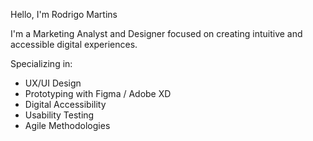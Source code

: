 Hello, I'm Rodrigo Martins

I'm a Marketing Analyst and Designer focused on creating intuitive and accessible digital experiences.

Specializing in:

- UX/UI Design  
- Prototyping with Figma / Adobe XD
- Digital Accessibility  
- Usability Testing  
- Agile Methodologies
